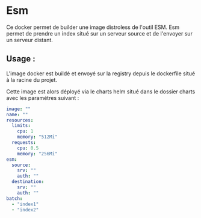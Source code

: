 # Esm

Ce docker permet de builder une image distroless de l'outil ESM. Esm permet de prendre un index situé sur un serveur source et de l'envoyer sur un serveur distant.

## Usage : 

L'image docker est buildé et envoyé sur la registry depuis le dockerfile situé à la racine du projet.

Cette image est alors déployé via le charts helm situé dans le dossier charts avec les paramétres suivant : 

```yaml
image: ""                                                                       # Nom de l'image avec le tag situé à la fin. Doit être entre quote double
name: ""                                                                        # Nom du déploiement. Lors du déploiement il est suffixé par un index
resources:
  limits:
    cpu: 1
    memory: "512Mi"
  requests:
    cpu: 0.5
    memory: "256Mi"
esm:
  source:
    srv: ""                                                                     # FQDN préfixé d'un https du serveur source
    auth: ""                                                                    # Login Mot de passe pour l'authentification au serveur source. SOus la forme user:mdp
  destination:
    srv: ""                                                                     # FQDN préfixé d'un https du serveur destination 
    auth: ""                                                                    # Login Mot de passe pour l'authentification au serveur destination. SOus la forme user:mdp
batch:                                                                          # Liste des indexs devant être migré. ATTENTION cela lance un déploiement à chaque fois. 
  - "index1"
  - "index2"
```
